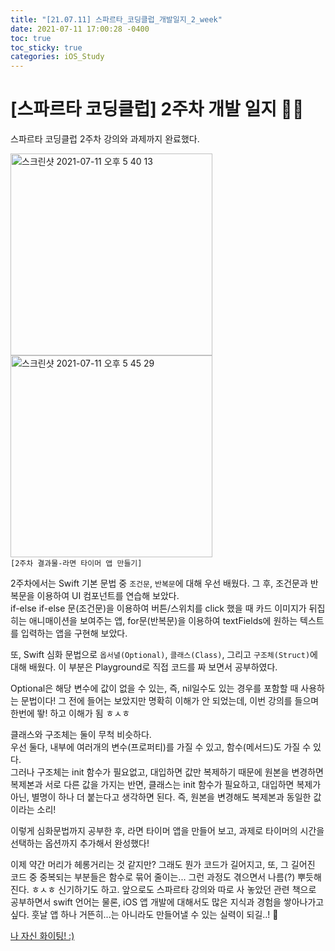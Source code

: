 ```yaml
---
title: "[21.07.11] 스파르타_코딩클럽_개발일지_2_week"
date: 2021-07-11 17:00:28 -0400
toc: true
toc_sticky: true
categories: iOS_Study
---
```


# [스파르타 코딩클럽] 2주차 개발 일지 ✍🏻

스파르타 코딩클럽 2주차 강의와 과제까지 완료했다.   

<img width="323" alt="스크린샷 2021-07-11 오후 5 40 13" src="https://user-images.githubusercontent.com/63195670/125188998-16679100-e271-11eb-9d45-b1383ceda123.png"> <img width="323" alt="스크린샷 2021-07-11 오후 5 45 29" src="https://user-images.githubusercontent.com/63195670/125188997-149dcd80-e271-11eb-9e29-e3a90ed0cccd.png">  
`[2주차 결과물-라면 타이머 앱 만들기]`

2주차에서는 Swift 기본 문법 중 `조건문`, `반복문`에 대해 우선 배웠다. 그 후, 조건문과 반복문을 이용하여 UI 컴포넌트를 연습해 보았다.     
if-else if-else 문(조건문)을 이용하여 버튼/스위치를 click 했을 때 카드 이미지가 뒤집히는 애니매이션을 보여주는 앱, for문(반복문)을 이용하여 textFields에 원하는 텍스트를 입력하는 앱을 구현해 보았다.

또, Swift 심화 문법으로 `옵서녈(Optional)`, `클래스(Class)`, 그리고 `구조체(Struct)`에 대해 배웠다. 이 부분은 Playground로 직접 코드를 짜 보면서 공부하였다.     

Optional은 해당 변수에 값이 없을 수 있는, 즉, nil일수도 있는 경우를 포함할 때 사용하는 문법이다! 그 전에 들어는 보았지만 명확히 이해가 안 되었는데, 이번 강의를 들으며 한번에 뙇! 하고 이해가 됨 ㅎㅅㅎ   
  
클래스와 구조체는 둘이 무척 비슷하다.    
우선 둘다, 내부에 여러개의 변수(프로퍼티)를 가질 수 있고, 함수(메서드)도 가질 수 있다.     
그러나 구조체는 init 함수가 필요없고, 대입하면 값만 복제하기 때문에 원본을 변경하면 복제본과 서로 다른 값을 가지는 반면, 클래스는 init 함수가 필요하고, 대입하면 복제가 아닌, 별명이 하나 더 붙는다고 생각하면 된다. 즉, 원본을 변경해도 복제본과 동일한 값이라는 소리!

이렇게 심화문법까지 공부한 후, 라면 타이머 앱을 만들어 보고, 과제로 타이머의 시간을 선택하는 옵션까지 추가해서 완성했다!    

<div class="notice--primary" markdown="1">
이제 약간 머리가 헤롱거리는 것 같지만? 그래도 뭔가 코드가 길어지고, 또, 그 길어진 코드 중 중복되는 부분들은 함수로 묶어 줄이는... 그런 과정도 겪으면서 나름(?) 뿌듯해진다. ㅎㅅㅎ   
신기하기도 하고.    
앞으로도 스파르타 강의와 따로 사 놓았던 관련 책으로 공부하면서 swift 언어는 물론, iOS 앱 개발에 대해서도 많은 지식과 경험을 쌓아나가고 싶다.    
훗날 앱 하나 거뜬히...는 아니라도 만들어낼 수 있는 실력이 되길..! 🥰

<u>나 자신 화이팅! :)</u>
</div>  
